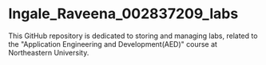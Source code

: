 # Ingale_Raveena_002837209_labs
This GitHub repository is dedicated to storing and managing labs, related to the "Application Engineering and Development(AED)" course at Northeastern University. 
